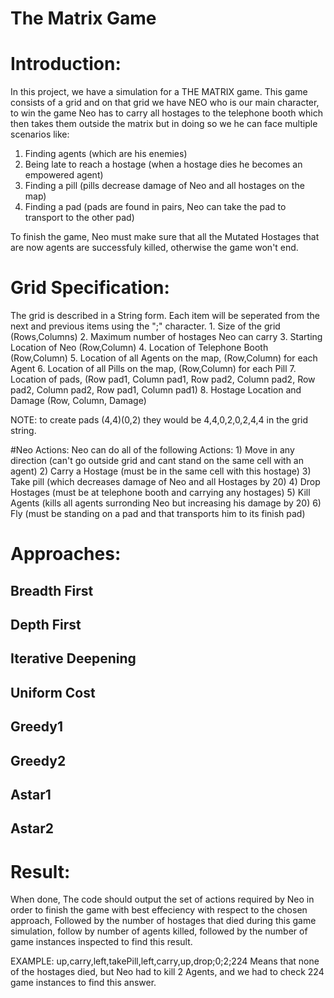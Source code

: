 
# The Matrix Game

# Introduction:
In this project, we have a simulation for a THE MATRIX game. This game consists of a grid and on that grid we have NEO who is our main character, to win the game Neo has to carry all hostages to the telephone booth which then takes them outside the matrix but in doing so we he can face multiple scenarios like: 

1. Finding agents (which are his enemies)
2. Being late to reach a hostage (when a hostage dies he becomes an empowered agent)
3. Finding a pill (pills decrease damage of Neo and all hostages on the map)
4. Finding a pad (pads are found in pairs, Neo can take the pad to transport to the other pad)

To finish the game, Neo must make sure that all the Mutated Hostages that are now agents are successfuly killed, otherwise the game won't end.

# Grid Specification:
The grid is described in a String form. Each item will be seperated from the next and previous items using the ";" character.
	1. Size of the grid (Rows,Columns)
	2. Maximum number of hostages Neo can carry
	3. Starting Location of Neo (Row,Column)
	4. Location of Telephone Booth (Row,Column)
	5. Location of all Agents on the map, (Row,Column) for each Agent
	6. Location of all Pills on the map, (Row,Column) for each Pill
	7. Location of pads, (Row pad1, Column pad1, Row pad2, Column pad2, Row pad2, Column pad2, Row pad1, Column pad1)
	8. Hostage Location and Damage (Row, Column, Damage)

NOTE: to create pads (4,4)(0,2) they would be 4,4,0,2,0,2,4,4 in the grid string.

#Neo Actions:
Neo can do all of the following Actions:
	1) Move in any direction (can't go outside grid and cant stand on the same cell with an agent)
	2) Carry a Hostage (must be in the same cell with this hostage)
	3) Take pill (which decreases damage of Neo and all Hostages by 20)
	4) Drop Hostages (must be at telephone booth and carrying any hostages)
	5) Kill Agents (kills all agents surronding Neo but increasing his damage by 20)
	6) Fly (must be standing on a pad and that transports him to its finish pad) 

# Approaches: 
## Breadth First
## Depth First
## Iterative Deepening
## Uniform Cost
## Greedy1
## Greedy2
## Astar1
## Astar2

# Result:
When done, The code should output the set of actions required by Neo in order to finish the game with best effeciency with respect to the chosen approach, Followed by the number of hostages that died during this game simulation, follow by number of agents killed, followed by the number of game instances inspected to find this result.

EXAMPLE:
up,carry,left,takePill,left,carry,up,drop;0;2;224
Means that none of the hostages died, but Neo had to kill 2 Agents, and we had to check 224 game instances to find this answer.


